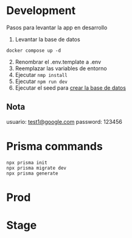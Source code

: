# Development

Pasos para levantar la app en desarrollo

1. Levantar la base de datos

```
docker compose up -d
```

2. Renombrar el .env.template a .env
3. Reemplazar las variables de entorno
4. Ejecutar `nmp install`
5. Ejecutar `npm run dev`
6. Ejecutar el seed para [crear la base de datos](localhost:3000/api/seed)

## Nota

usuario: test1@google.com
password: 123456

# Prisma commands

```
npx prisma init
npx prisma migrate dev
npx prisma generate
```

# Prod

# Stage
